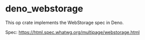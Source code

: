 # deno_webstorage

This op crate implements the WebStorage spec in Deno.

Spec: https://html.spec.whatwg.org/multipage/webstorage.html
